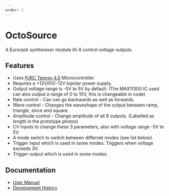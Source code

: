 ```yaml
---
order: 1
---
```

# OctoSource

A Eurorack synthesiser module ith 8 control voltage outputs.

## Features
* Uses [PJRC Teensy 4.0](https://www.pjrc.com/teensy-4-0/) Microcontroller.
* Requires a +12V/0V/-12V bipolar power supply.
* Output voltage range is -5V to 5V by default. (The MAX11300 IC used can also output a range of 0 to 10V, this is changeable in code)
* Rate control - Can can go backwards as well as forwards.
* Wave control - Changes the waveshape of the output between ramp, triangle, since and square.
* Amplitude control - Change amplitude of all 8 outputs. (Labelled as length in the prototype photos)
* CV inputs to change these 3 parameters, also with voltage range -5V to 5V.
* A mode switch to switch between differnet modes (see list below).
* Trigger input which is used in some modes. Triggers when voltage exceeds 3V.
* Trigger output which is used in some modes.

## Documentation

* [User Manual](user.md)
* [Development History](development.md)
